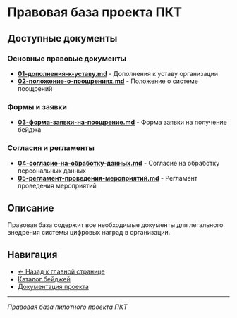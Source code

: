 # Правовая база проекта ПКТ

## Доступные документы

### Основные правовые документы
- **[01-дополнения-к-уставу.md](01-дополнения-к-уставу.md)** - Дополнения к уставу организации
- **[02-положение-о-поощрениях.md](02-положение-о-поощрениях.md)** - Положение о системе поощрений

### Формы и заявки
- **[03-форма-заявки-на-поощрение.md](03-форма-заявки-на-поощрение.md)** - Форма заявки на получение бейджа

### Согласия и регламенты
- **[04-согласие-на-обработку-данных.md](04-согласие-на-обработку-данных.md)** - Согласие на обработку персональных данных
- **[05-регламент-проведения-мероприятий.md](05-регламент-проведения-мероприятий.md)** - Регламент проведения мероприятий

## Описание

Правовая база содержит все необходимые документы для легального внедрения системы цифровых наград в организации.

## Навигация

- [← Назад к главной странице](../README.md)
- [Каталог бейджей](../бейджи/)
- [Документация проекта](../документы/)

---

*Правовая база пилотного проекта ПКТ*
